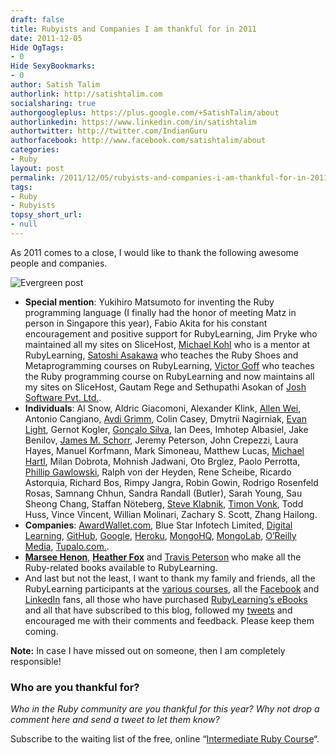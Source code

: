 ```yaml
---
draft: false
title: Rubyists and Companies I am thankful for in 2011
date: 2011-12-05
Hide OgTags:
- 0
Hide SexyBookmarks:
- 0
author: Satish Talim
authorlink: http://satishtalim.com
socialsharing: true
authorgoogleplus: https://plus.google.com/+SatishTalim/about
authorlinkedin: https://www.linkedin.com/in/satishtalim
authortwitter: http://twitter.com/IndianGuru
authorfacebook: http://www.facebook.com/satishtalim/about
categories:
- Ruby
layout: post
permalink: /2011/12/05/rubyists-and-companies-i-am-thankful-for-in-2011/
tags:
- Ruby
- Rubyists
topsy_short_url:
- null
---
```


<div>
  <p>
    As 2011 comes to a close, I would like to thank the following awesome people and companies.
  </p>
  
  <p>
    <img class="alignright" src='http://rubylearning.com/images/evergreen2.jpg' style="border: 0px none ;" alt="Evergreen post" title="Evergreen post" />
  </p>
  
  <ul>
    <li>
      <b>Special mention</b>: Yukihiro Matsumoto for inventing the Ruby programming language (I finally had the honor of meeting Matz in person in Singapore this year), Fabio Akita for his constant encouragement and positive support for RubyLearning, Jim Pryke who maintained all my sites on SliceHost, <a href="http://citizen428.net/">Michael Kohl</a> who is a mentor at RubyLearning, <a href="http://vgoff.posterous.com/">Satoshi Asakawa</a> who teaches the Ruby Shoes and Metaprogramming courses on RubyLearning, <a href="http://vgoff.posterous.com/">Victor Goff</a> who teaches the Ruby programming course on RubyLearning and now maintains all my sites on SliceHost, Gautam Rege and Sethupathi Asokan of <a href="http://joshsoftware.com/">Josh Software Pvt. Ltd.</a>.
    </li>
    <li>
      <b>Individuals</b>: Al Snow, Aldric Giacomoni, Alexander Klink, <a href="http://rubylearning.com/blog/2011/01/03/how-do-i-make-a-command-line-tool-in-ruby/">Allen Wei</a>, Antonio Cangiano, <a href="http://rubylearning.com/blog/2011/07/12/throw-catch-raise-rescue-im-so-confused/">Avdi Grimm</a>, Colin Casey, Dmytrii Nagirniak, <a href="http://rubylearning.com/blog/2011/11/30/do-you-ponder-what-to-name-things-in-your-code/">Evan Light</a>, Gernot Kogler, <a href="http://rubylearning.com/blog/2011/08/14/performance-testing-rails-applications-how-to/">Gonçalo Silva</a>, Ian Dees, Imhotep Albasiel, Jake Benilov, <a href="http://rubylearning.com/blog/2011/07/27/how-can-we-develop-for-tomorrows-needs/">James M. Schorr</a>, Jeremy Peterson, John Crepezzi, Laura Hayes, Manuel Korfmann, Mark Simoneau, Matthew Lucas, <a href="http://rubylearning.com/blog/2011/02/18/interview-michael-hartl-author-of-the-ruby-on-rails-tutorial-railstutorial-org/">Michael Hartl</a>, Milan Dobrota, Mohnish Jadwani, Oto Brglez, Paolo Perrotta, <a href="http://rubylearning.com/blog/2011/07/18/cryptography-or-how-i-learned-to-stop-worrying-and-love-aes/">Phillip Gawlowski</a>, Ralph von der Heyden, Rene Scheibe, Ricardo Astorquia, Richard Bos, Rimpy Jangra, Robin Gowin, Rodrigo Rosenfeld Rosas, Samnang Chhun, Sandra Randall (Butler), Sarah Young, Sau Sheong Chang, Staffan Nöteberg, <a href="http://rubylearning.com/blog/2011/07/28/how-do-i-test-my-code-with-minitest/">Steve Klabnik</a>, <a href="http://rubylearning.com/blog/2011/03/01/how-do-i-smell-ruby-code/">Timon Vonk</a>, Todd Huss, Vince Vincent, Willian Molinari, Zachary S. Scott, Zhang Hailong.
    </li>
    <li>
      <b>Companies</b>: <a href="https://awardwallet.com/">AwardWallet.com</a>, Blue Star Infotech Limited, <a href="http://digitallearning.biz/">Digital Learning</a>, <a href="https://github.com/">GitHub</a>, <a href="http://www.google.com/">Google</a>, <a href="http://heroku.com/">Heroku</a>, <a href="https://mongohq.com/home">MongoHQ</a>, <a href="https://mongolab.com/home">MongoLab</a>, <a href="http://oreilly.com/">O&#8217;Reilly Media</a>, <a href="http://tupalo.com/">Tupalo.com.</a>.
    </li>
    <li>
      <strong><a href="https://twitter.com/marsee">Marsee Henon</a></strong>, <strong><a href="http://twitter.com/#!/heather_fox">Heather Fox</a></strong> and <a href="http://nostarch.com/">Travis Peterson</a> who make all the Ruby-related books available to RubyLearning.
    </li>
    <li>
      And last but not the least, I want to thank my family and friends, all the RubyLearning participants at the <a href="http://rubylearning.org/">various courses</a>, all the <a href="http://www.facebook.com/satishtalim/about">Facebook</a> and <a href="http://www.linkedin.com/company/rubylearning">LinkedIn</a> fans, all those who have purchased <a href="http://rubylearning.com/blog/ebooks/">RubyLearning&#8217;s eBooks</a> and all that have subscribed to this blog, followed my <a href="http://twitter.com/#!/indianguru">tweets</a> and encouraged me with their comments and feedback. Please keep them coming.
    </li>
  </ul>
  
  <p>
    <b>Note:</b> In case I have missed out on someone, then I am completely responsible!
  </p>
  
  <h3>
    Who are you thankful for?
  </h3>
  
  <p>
    <em>Who in the Ruby community are you thankful for this year? Why not drop a comment here and send a tweet to let them know?</em>
  </p>
  
  <p class="update">
    Subscribe to the waiting list of the free, online &#8220;<a href="http://satishtalim.github.com/webruby/">Intermediate Ruby Course</a>&#8220;.
  </p>
</div>

